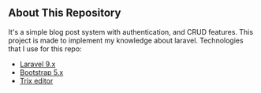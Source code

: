 ## About This Repository

It's a simple blog post system with authentication, and CRUD features. This project is made to implement my knowledge about laravel. Technologies that I use for this repo:

-   [Laravel 9.x](https://laravel.com)
-   [Bootstrap 5.x](https://getbootstrap.com/)
-   [Trix editor](https://github.com/basecamp/trix)
